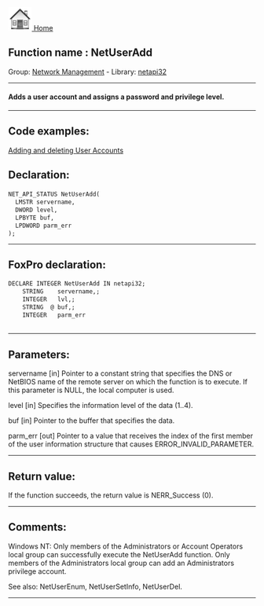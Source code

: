 [<img src="../../images/home.png"> Home ](https://github.com/VFPX/Win32API)  

## Function name : NetUserAdd
Group: [Network Management](../../functions_group.md#Network_Management)  -  Library: [netapi32](../../libraries.md#netapi32)  
***  


#### Adds a user account and assigns a password and privilege level.

***  


## Code examples:
[Adding and deleting User Accounts](../../samples/sample_478.md)  

## Declaration:
```foxpro  
NET_API_STATUS NetUserAdd(
  LMSTR servername,
  DWORD level,
  LPBYTE buf,
  LPDWORD parm_err
);  
```  
***  


## FoxPro declaration:
```foxpro  
DECLARE INTEGER NetUserAdd IN netapi32;
	STRING    servername,;
	INTEGER   lvl,;
	STRING  @ buf,;
	INTEGER   parm_err
  
```  
***  


## Parameters:
servername 
[in] Pointer to a constant string that specifies the DNS or NetBIOS name of the remote server on which the function is to execute. If this parameter is NULL, the local computer is used.

level 
[in] Specifies the information level of the data (1..4). 

buf 
[in] Pointer to the buffer that specifies the data.

parm_err 
[out] Pointer to a value that receives the index of the first member of the user information structure that causes ERROR_INVALID_PARAMETER.  
***  


## Return value:
If the function succeeds, the return value is NERR_Success (0).  
***  


## Comments:
Windows NT:  Only members of the Administrators or Account Operators local group can successfully execute the NetUserAdd function. Only members of the Administrators local group can add an Administrators privilege account.  
  
See also: NetUserEnum, NetUserSetInfo, NetUserDel.  
  
***  

